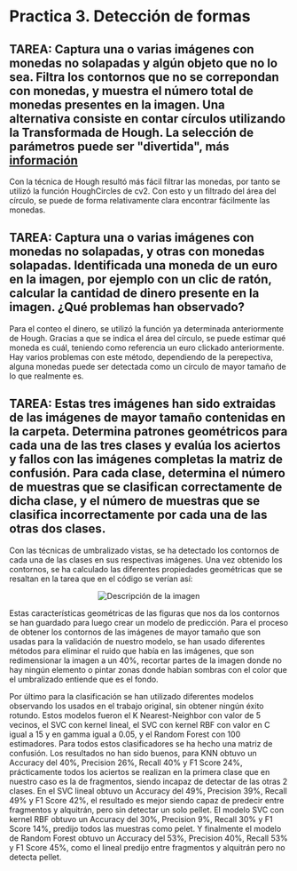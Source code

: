 # Practica 3. Detección de formas

## TAREA: Captura una o varias imágenes con monedas no solapadas y algún objeto que no lo sea. Filtra los contornos que no se correpondan con monedas, y muestra el número total de monedas presentes en la imagen. Una alternativa consiste en contar círculos utilizando la Transformada de Hough. La selección de parámetros puede ser "divertida", más [información](https://docs.opencv.org/4.x/da/d53/tutorial_py_houghcircles.html)

Con la técnica de Hough resultó más fácil filtrar las monedas, por tanto se utilizó la función HoughCircles de cv2. Con esto y un filtrado del área del círculo, se puede de forma relativamente clara encontrar fácilmente las monedas.

## TAREA: Captura una o varias imágenes con monedas no solapadas, y otras con monedas solapadas. Identificada una moneda de un euro en la imagen, por ejemplo con un clic de ratón, calcular la cantidad de dinero presente en la imagen. ¿Qué problemas han observado?

Para el conteo el dinero, se utilizó la función ya determinada anteriormente de Hough. Gracias a que se indica el área del círculo, se puede estimar qué moneda es cuál, teniendo como referencia un euro clickado anteriormente. Hay varios problemas con este método, dependiendo de la perepectiva, alguna monedas puede ser detectada como un círculo de mayor tamaño de lo que realmente es.

## TAREA: Estas tres imágenes han sido extraidas de las imágenes de mayor tamaño contenidas en la carpeta. Determina patrones geométricos para cada una de las tres clases y evalúa los aciertos y fallos con las imágenes completas la matriz de confusión. Para cada clase, determina el número de muestras que se clasifican correctamente de dicha clase, y el número de muestras que se clasifica incorrectamente por cada una de las otras dos clases.

Con las técnicas de umbralizado vistas, se ha detectado los contornos de cada una de las clases en sus respectivas imágenes. Una vez obtenido los contornos, se ha calculado las diferentes propiedades geométricas que se resaltan en la tarea que en el código se verían así:
<p align="center">
    <image src="images/calculoGeometrias.PNG" alt="Descripción de la imagen">
</p>

Estas características geométricas de las figuras que nos da los contornos se han guardado para luego crear un modelo de predicción. Para el proceso de obtener los contornos de las imágenes de mayor tamaño que son usadas para la validación de nuestro modelo, se han usado diferentes métodos para eliminar el ruido que había en las imágenes, que son redimensionar la imagen a un 40%, recortar partes de la imagen donde no hay ningún elemento o pintar zonas donde habían sombras con el color que el umbralizado entiende que es el fondo.

Por último para la clasificación se han utilizado diferentes modelos observando los usados en el trabajo original, sin obtener ningún éxito rotundo. Estos modelos fueron el K Nearest-Neighbor con valor de 5 vecinos, el SVC con kernel lineal, el SVC con kernel RBF con valor en C igual a 15 y en gamma igual a 0.05, y el Random Forest con 100 estimadores. Para todos estos clasificadores se ha hecho una matriz de confusión. Los resultados no han sido buenos, para KNN obtuvo un Accuracy del 40%, Precision 26%, Recall 40% y F1 Score 24%, prácticamente todos los aciertos se realizan en la primera clase que en nuestro caso es la de fragmentos, siendo incapaz de detectar de las otras 2 clases. En el SVC lineal obtuvo un Accuracy del 49%, Precision 39%, Recall 49% y F1 Score 42%, el resultado es mejor siendo capaz de predecir entre fragmentos y alquitrán, pero sin detectar un solo pellet. El modelo SVC con kernel RBF obtuvo un Accuracy del 30%, Precision 9%, Recall 30% y F1 Score 14%, predijo todos las muestras como pelet. Y finalmente el modelo de Random Forest obtuvo un Accuracy del 53%, Precision 40%, Recall 53% y F1 Score 45%, como el lineal predijo entre fragmentos y alquitrán pero no detecta pellet.

